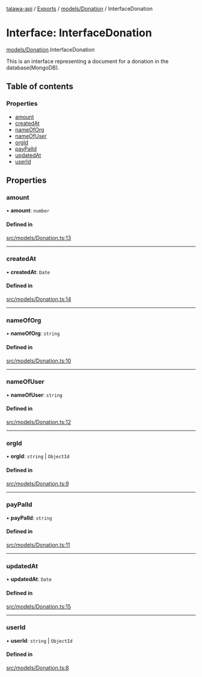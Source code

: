[talawa-api](../README.md) / [Exports](../modules.md) / [models/Donation](../modules/models_Donation.md) / InterfaceDonation

# Interface: InterfaceDonation

[models/Donation](../modules/models_Donation.md).InterfaceDonation

This is an interface representing a document for a donation in the database(MongoDB).

## Table of contents

### Properties

- [amount](models_Donation.InterfaceDonation.md#amount)
- [createdAt](models_Donation.InterfaceDonation.md#createdat)
- [nameOfOrg](models_Donation.InterfaceDonation.md#nameoforg)
- [nameOfUser](models_Donation.InterfaceDonation.md#nameofuser)
- [orgId](models_Donation.InterfaceDonation.md#orgid)
- [payPalId](models_Donation.InterfaceDonation.md#paypalid)
- [updatedAt](models_Donation.InterfaceDonation.md#updatedat)
- [userId](models_Donation.InterfaceDonation.md#userid)

## Properties

### amount

• **amount**: `number`

#### Defined in

[src/models/Donation.ts:13](https://github.com/PalisadoesFoundation/talawa-api/blob/708df7e/src/models/Donation.ts#L13)

___

### createdAt

• **createdAt**: `Date`

#### Defined in

[src/models/Donation.ts:14](https://github.com/PalisadoesFoundation/talawa-api/blob/708df7e/src/models/Donation.ts#L14)

___

### nameOfOrg

• **nameOfOrg**: `string`

#### Defined in

[src/models/Donation.ts:10](https://github.com/PalisadoesFoundation/talawa-api/blob/708df7e/src/models/Donation.ts#L10)

___

### nameOfUser

• **nameOfUser**: `string`

#### Defined in

[src/models/Donation.ts:12](https://github.com/PalisadoesFoundation/talawa-api/blob/708df7e/src/models/Donation.ts#L12)

___

### orgId

• **orgId**: `string` \| `ObjectId`

#### Defined in

[src/models/Donation.ts:9](https://github.com/PalisadoesFoundation/talawa-api/blob/708df7e/src/models/Donation.ts#L9)

___

### payPalId

• **payPalId**: `string`

#### Defined in

[src/models/Donation.ts:11](https://github.com/PalisadoesFoundation/talawa-api/blob/708df7e/src/models/Donation.ts#L11)

___

### updatedAt

• **updatedAt**: `Date`

#### Defined in

[src/models/Donation.ts:15](https://github.com/PalisadoesFoundation/talawa-api/blob/708df7e/src/models/Donation.ts#L15)

___

### userId

• **userId**: `string` \| `ObjectId`

#### Defined in

[src/models/Donation.ts:8](https://github.com/PalisadoesFoundation/talawa-api/blob/708df7e/src/models/Donation.ts#L8)
